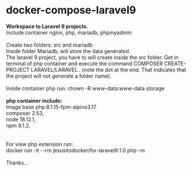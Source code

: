 # docker-compose-laravel9
<b>Workspace to Laravel 9 projects.</b><br>
Include container nginx, php, mariadb, phpmyadmin<br><br>
Create two folders: src and mariadb<br>
Inside folder Mariadb, will store the data generated.<br>
The laravel 9 project, you have to will create inside the src folder. Get in terminal of php container and execute the command COMPOSER CREATE-PROJECT LARAVEL/LARAVEL . (note the dot at the end. That indicates that the project will not generate a folder name).<br><br>
Inside container php run: chown -R www-data:www-data storage<br><br>
<b>php container include:</b><br>
Image base php:8.1.15-fpm-alpine3.17<br>
composer 2.53,<br>
node 18.12.1,<br>
npm 9.1.2.<br><br><br>
For view php extension run:<br>
docker run -it --rm jesusitodocker/for-laravel9:1.0 php -m<br><br>
Thanks...


